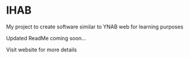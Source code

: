 # IHAB

My project to create software similar to YNAB web for learning purposes

Updated ReadMe coming soon...

Visit website for more details
